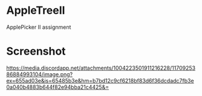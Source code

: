 # AppleTreeII
ApplePicker II assignment

# Screenshot
https://media.discordapp.net/attachments/1004223501911216228/1170925386884993104/image.png?ex=655ad03e&is=65485b3e&hm=b7bd12c9cf6218bf83d6f36dcdadc7fb3e0a040b4883b644f82e94bba21c4425&=
